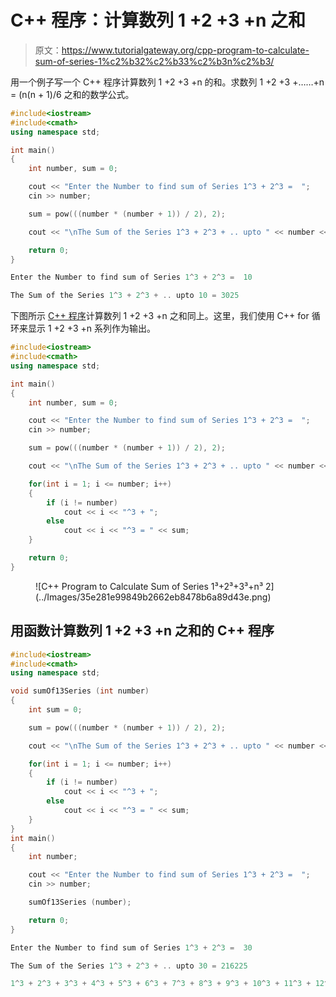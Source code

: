 # C++ 程序：计算数列 1 +2 +3 +n 之和

> 原文：<https://www.tutorialgateway.org/cpp-program-to-calculate-sum-of-series-1%c2%b32%c2%b33%c2%b3n%c2%b3/>

用一个例子写一个 C++ 程序计算数列 1 +2 +3 +n 的和。求数列 1 +2 +3 +……+n = (n(n + 1)/6 之和的数学公式。

```cpp
#include<iostream>
#include<cmath>
using namespace std;

int main()
{
	int number, sum = 0;

	cout << "Enter the Number to find sum of Series 1^3 + 2^3 =  ";
	cin >> number;

	sum = pow(((number * (number + 1)) / 2), 2);

	cout << "\nThe Sum of the Series 1^3 + 2^3 + .. upto " << number << " = " << sum << "\n\n";

 	return 0;
}
```

```cpp
Enter the Number to find sum of Series 1^3 + 2^3 =  10

The Sum of the Series 1^3 + 2^3 + .. upto 10 = 3025
```

下图所示 [C++ 程序](https://www.tutorialgateway.org/cpp-programs/)计算数列 1 +2 +3 +n 之和同上。这里，我们使用 C++ for 循环来显示 1 +2 +3 +n 系列作为输出。

```cpp
#include<iostream>
#include<cmath>
using namespace std;

int main()
{
	int number, sum = 0;

	cout << "Enter the Number to find sum of Series 1^3 + 2^3 =  ";
	cin >> number;

	sum = pow(((number * (number + 1)) / 2), 2);

	cout << "\nThe Sum of the Series 1^3 + 2^3 + .. upto " << number << " = " << sum << "\n\n";

	for(int i = 1; i <= number; i++)
	{
		if (i != number)
			cout << i << "^3 + ";
		else
			cout << i << "^3 = " << sum;
	}

 	return 0;
}
```

<figure class="wp-block-image size-large">![C++ Program to Calculate Sum of Series 1³+2³+3³+n³ 2](../Images/35e281e99849b2662eb8478b6a89d43e.png)</figure>

## 用函数计算数列 1 +2 +3 +n 之和的 C++ 程序

```cpp
#include<iostream>
#include<cmath>
using namespace std;

void sumOf13Series (int number)
{
	int sum = 0;

	sum = pow(((number * (number + 1)) / 2), 2);

	cout << "\nThe Sum of the Series 1^3 + 2^3 + .. upto " << number << " = " << sum << "\n\n";

	for(int i = 1; i <= number; i++)
	{
		if (i != number)
			cout << i << "^3 + ";
		else
			cout << i << "^3 = " << sum;
	}
}
int main()
{
	int number;

	cout << "Enter the Number to find sum of Series 1^3 + 2^3 =  ";
	cin >> number;

	sumOf13Series (number);

 	return 0;
}
```

```cpp
Enter the Number to find sum of Series 1^3 + 2^3 =  30

The Sum of the Series 1^3 + 2^3 + .. upto 30 = 216225

1^3 + 2^3 + 3^3 + 4^3 + 5^3 + 6^3 + 7^3 + 8^3 + 9^3 + 10^3 + 11^3 + 12^3 + 13^3 + 14^3 + 15^3 + 16^3 + 17^3 + 18^3 + 19^3 + 20^3 + 21^3 + 22^3 + 23^3 + 24^3 + 25^3 + 26^3 + 27^3 + 28^3 + 29^3 + 30^3 = 216225
```